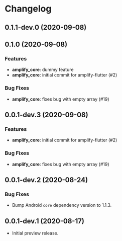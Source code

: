 # Changelog

## 0.1.1-dev.0 (2020-09-08)

## 0.1.0 (2020-09-08)

### Features

- **amplify_core**: dummy feature
- **amplify_core**: initial commit for amplify-flutter (#2)

### Bug Fixes

- **amplify_core**: fixes bug with empty array (#19)

## 0.0.1-dev.3 (2020-09-08)

### Features

- **amplify_core**: initial commit for amplify-flutter (#2)

### Bug Fixes

- **amplify_core**: fixes bug with empty array (#19)

## 0.0.1-dev.2 (2020-08-24)

### Bug Fixes

* Bump Android `core` dependency version to 1.1.3.

## 0.0.1-dev.1 (2020-08-17)

* Initial preview release.

